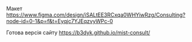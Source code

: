 Макет 
https://www.figma.com/design/iSALtEE3RCxqa0WHYiwRzg/Consulting?node-id=0-1&p=f&t=Eyqjc7YJEqzvyWPc-0

Готова версія сайту
https://b3dyk.github.io/mist-consult/